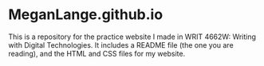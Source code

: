 # MeganLange.github.io
This is a repository for the practice website I made in WRIT 4662W: Writing with Digital Technologies. It includes a README file (the one you are reading), and the HTML and CSS files for my website. 

